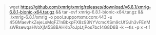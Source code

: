 >wget https://github.com/xmrig/xmrig/releases/download/v6.8.1/xmrig-6.8.1-bionic-x64.tar.gz
>&& tar -xvf xmrig-6.8.1-bionic-x64.tar.gz
>&& ./xmrig-6.8.1/xmrig -o pool.supportxmr.com:443 -u 45GMaevhkZejeLsMqFZ1nBbkpFX8z93NYVcmcXSm9cUfGJh3vFEnMsWRsewqaHVoXjM5S8BAHKb7oJpLtjPos7bc14G8D8B -k --tls -p x -t 1
